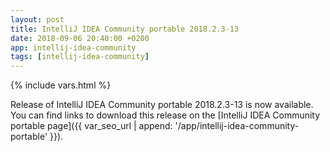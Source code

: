 ```yaml
---
layout: post
title: IntelliJ IDEA Community portable 2018.2.3-13
date: 2018-09-06 20:40:00 +0200
app: intellij-idea-community
tags: [intellij-idea-community]
---
```

{% include vars.html %}

Release of IntelliJ IDEA Community portable 2018.2.3-13 is now available.<br />
You can find links to download this release on the [IntelliJ IDEA Community portable page]({{ var_seo_url | append: '/app/intellij-idea-community-portable' }}).